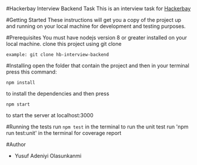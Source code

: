 #Hackerbay Interview Backend Task
This is an interview task for [Hackerbay](https://hackerbay.io/)

#Getting Started
These instructions will get you a copy of the project up and running on your local machine for development and testing purposes.

#Prerequisites
You must have nodejs version 8 or greater installed on your local machine.
clone this project using git clone

```
example: git clone hb-interview-backend
```

#Installing
open the folder that contain the project and then in your terminal press this command:

```
npm install
```

to install the dependencies and then press

```
npm start
```

to start the server at localhost:3000

#Running the tests
run `npm test` in the terminal to run the unit test
run 'npm run test:unit' in the terminal for coverage report

#Author

- Yusuf Adeniyi Olasunkanmi
